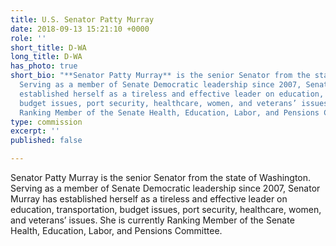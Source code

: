 ```yaml
---
title: U.S. Senator Patty Murray
date: 2018-09-13 15:21:10 +0000
role: ''
short_title: D-WA
long_title: D-WA
has_photo: true
short_bio: "**Senator Patty Murray** is the senior Senator from the state of Washington.
  Serving as a member of Senate Democratic leadership since 2007, Senator Murray has
  established herself as a tireless and effective leader on education, transportation,
  budget issues, port security, healthcare, women, and veterans’ issues. She is currently
  Ranking Member of the Senate Health, Education, Labor, and Pensions Committee."
type: commission
excerpt: ''
published: false

---
```

Senator Patty Murray is the senior Senator from the state of Washington. Serving as a member of Senate Democratic leadership since 2007, Senator Murray has established herself as a tireless and effective leader on education, transportation, budget issues, port security, healthcare, women, and veterans’ issues. She is currently Ranking Member of the Senate Health, Education, Labor, and Pensions Committee.